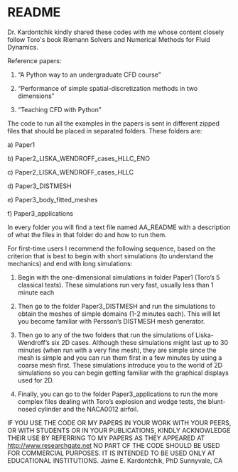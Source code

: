 # README

Dr. Kardontchik kindly shared these codes with me whose content
closely follow Toro's book Riemann Solvers and Numerical Methods for
Fluid Dynamics.

Reference papers:

1) “A Python way to an undergraduate CFD course”

2) “Performance of simple spatial-discretization methods in two dimensions”

3) “Teaching CFD with Python”

The code to run all the examples in the papers is sent in different
zipped files that should be placed in separated folders. These folders
are:

a) Paper1

b) Paper2_LISKA_WENDROFF_cases_HLLC_ENO

c) Paper2_LISKA_WENDROFF_cases_HLLC

d) Paper3_DISTMESH

e) Paper3_body_fitted_meshes

f) Paper3_applications


In every folder you will find a text file named AA_README with a
description of what the files in that folder do and how to run them.

For first-time users I recommend the following sequence, based on the
criterion that is best to begin with short simulations (to understand
the mechanics) and end with long simulations:

1) Begin with the one-dimensional simulations in folder Paper1 (Toro’s
5 classical tests).  These simulations run very fast, usually less
than 1 minute each

2) Then go to the folder Paper3_DISTMESH and run the simulations to
obtain the meshes of simple domains (1-2 minutes each). This will let
you become familiar with Persson’s DISTMESH mesh generator.

3) Then go to any of the two folders that run the simulations of
Liska-Wendroff’s six 2D cases. Although these simulations might last
up to 30 minutes (when run with a very fine mesh), they are simple
since the mesh is simple and you can run them first in a few minutes
by using a coarse mesh first. These simulations introduce you to the
world of 2D simulations so you can begin getting familiar with the
graphical displays used for 2D.

4) Finally, you can go to the folder Paper3_applications to run the
more complex files dealing with Toro’s explosion and wedge tests, the
blunt-nosed cylinder and the NACA0012 airfoil.

IF YOU USE THE CODE OR MY PAPERS IN YOUR WORK WITH YOUR PEERS, OR WITH
STUDENTS OR IN YOUR PUBLICATIONS, KINDLY ACKNOWLEDGE THEIR USE BY
REFERRING TO MY PAPERS AS THEY APPEARED AT http://www.researchgate.net
NO PART OF THE CODE SHOULD BE USED FOR COMMERCIAL PURPOSES. IT IS
INTENDED TO BE USED ONLY AT EDUCATIONAL INSTITUTIONS.  Jaime
E. Kardontchik, PhD Sunnyvale, CA